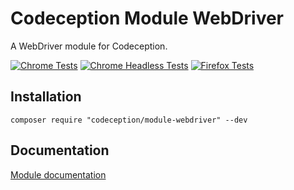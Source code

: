 # Codeception Module WebDriver

A WebDriver module for Codeception.

[![Chrome Tests](https://github.com/Codeception/module-webdriver/actions/workflows/webdriver-chrome.yml/badge.svg)](https://github.com/Codeception/module-webdriver/actions/workflows/webdriver-chrome.yml)
[![Chrome Headless Tests](https://github.com/Codeception/module-webdriver/actions/workflows/webdriver-chrome-headless.yml/badge.svg)](https://github.com/Codeception/module-webdriver/actions/workflows/webdriver-chrome-headless.yml) 
[![Firefox Tests](https://github.com/Codeception/module-webdriver/actions/workflows/webdriver-firefox.yml/badge.svg)](https://github.com/Codeception/module-webdriver/actions/workflows/webdriver-firefox.yml)

## Installation

```
composer require "codeception/module-webdriver" --dev
```

## Documentation

<a href="https://codeception.com/docs/modules/WebDriver">Module documentation</a>
